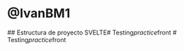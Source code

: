 
# @IvanBM1
## Estructura de proyecto SVELTE#   T e s t i n g _ p r a c t i c e _ f r o n t  
 #   T e s t i n g _ p r a c t i c e _ f r o n t  
 